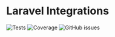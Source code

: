 # Laravel Integrations

![Tests](https://github.com/bryceandy/laravel-integrations/actions/workflows/test.yml/badge.svg?event=push)
![Coverage](https://coveralls.io/repos/github/bryceandy/laravel-integrations/badge.svg?branch=main)
![GitHub issues](https://img.shields.io/github/issues/bryceandy/laravel-integrations)
